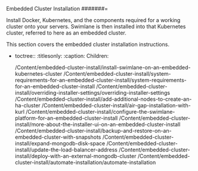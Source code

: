 Embedded Cluster Installation
#######=

Install Docker, Kubernetes, and the components required for a working
cluster onto your servers. Swimlane is then installed into that
Kubernetes cluster, referred to here as an embedded cluster.

This section covers the embedded cluster installation instructions.

- toctree::
   :titlesonly:
   :caption: Children:

   /Content/embedded-cluster-install/install-swimlane-on-an-embedded-kubernetes-cluster
   /Content/embedded-cluster-install/system-requirements-for-an-embedded-cluster-install/system-requirements-for-an-embedded-cluster-install
   /Content/embedded-cluster-install/overriding-installer-settings/overriding-installer-settings
   /Content/embedded-cluster-install/add-additional-nodes-to-create-an-ha-cluster
   /Content/embedded-cluster-install/air-gap-installation-with-kurl
   /Content/embedded-cluster-install/configure-the-swimlane-platform-for-an-embedded-cluster-install
   /Content/embedded-cluster-install/more-about-the-installer-ui-on-an-embedded-cluster-install
   /Content/embedded-cluster-install/backup-and-restore-on-an-embedded-cluster-with-snapshots
   /Content/embedded-cluster-install/expand-mongodb-disk-space
   /Content/embedded-cluster-install/update-the-load-balancer-address
   /Content/embedded-cluster-install/deploy-with-an-external-mongodb-cluster
   /Content/embedded-cluster-install/automate-installation/automate-installation
